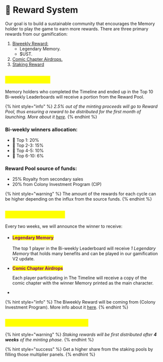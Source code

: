 # 🎯 Reward System

Our goal is to build a sustainable community that encourages the Memory holder to play the game to earn more rewards. There are three primary rewards from our gamification:

1. [Biweekly Reward:](reward-system.md#2.-biweekly-reward)
   * Legendary Memory.
   * $UST.
2. [Comic Chapter Airdrops.](reward-system.md#3.-comic-page-airdrops)
3. [Staking Reward](reward-system.md#1.-staking-reward)

## <mark style="color:yellow;">1. Reward Pool</mark>

Memory holders who completed the Timeline and ended up in the Top 10 Bi-weekly Leaderboards will receive a portion from the Reward Pool.&#x20;

{% hint style="info" %}
_2.5% out of the minting proceeds will go to Reward Pool, thus ensuring a reward to be distributed for the first month of launching. More about it_ [_here_](../i-want-to-know-more/funds-allocation.md#initial-sale)_._
{% endhint %}

### Bi-weekly winners allocation:

* 🥇 Top 1: 20%
* 🥈 Top 2-3: 15%
* 🥉 Top 4-5: 10%
* 🏅 Top 6-10: 6%

### Reward Pool source of funds:

* 25% Royalty from secondary sales
* 20% from Colony Investment Program (CIP)

{% hint style="warning" %}
The amount of the rewards for each cycle can be higher depending on the influx from the source funds.
{% endhint %}

## <mark style="color:yellow;">1. Biweekly Reward</mark>

Every two weeks, we will announce the winner to receive:

*   #### &#x20;<mark style="color:purple;">Legendary Memory</mark>

    The top 1 player in the Bi-weekly Leaderboard will receive _1 Legendary Memory_ that holds many benefits and can be played in our gamification V2 update.
*   <mark style="color:purple;">**Comic Chapter Airdrops**</mark>

    Each player participating in The Timeline will receive a copy of the comic chapter with the winner Memory printed as the main character.
*

{% hint style="info" %}
The Biweekly Reward will be coming from (Colony Investment Program). More info about it [here](../i-want-to-know-more/funds-allocation.md#colony-investment-program-cip).
{% endhint %}

## <mark style="color:yellow;">2. Comic Chapter Airdrops</mark>





{% hint style="warning" %}
_Staking rewards will be first distributed after **4 weeks** of the minting phase._
{% endhint %}

{% hint style="success" %}
Get a higher share from the staking pools by filling those multiplier panels.&#x20;
{% endhint %}

<mark style="color:yellow;"></mark>
